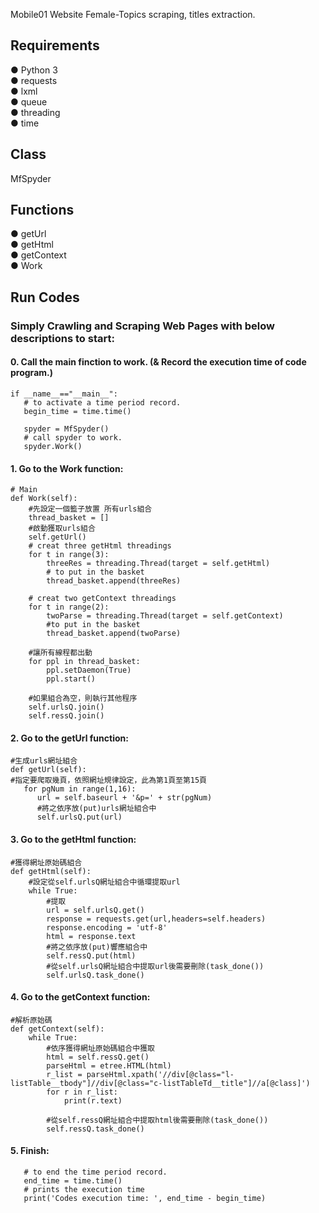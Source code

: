 Mobile01 Website  Female-Topics scraping, titles extraction.


## Requirements
● Python 3    
● requests   
● lxml   
● queue  
● threading    
● time   


## Class
MfSpyder


## Functions
● getUrl    
● getHtml  
● getContext  
● Work


## Run Codes
### Simply Crawling and Scraping Web Pages with below descriptions to start:

#### 0. Call the main finction to work. (& Record the execution time of code program.)
    if __name__=="__main__":
       # to activate a time period record.
       begin_time = time.time()
       
       spyder = MfSpyder()
       # call spyder to work.
       spyder.Work()
       
#### 1. Go to the Work function:   
    # Main 
    def Work(self):
        #先設定一個籃子放置 所有urls組合
        thread_basket = []
        #啟動獲取urls組合
        self.getUrl()
        # creat three getHtml threadings
        for t in range(3):
            threeRes = threading.Thread(target = self.getHtml)
            # to put in the basket
            thread_basket.append(threeRes)
           
        # creat two getContext threadings
        for t in range(2):
            twoParse = threading.Thread(target = self.getContext)
            #to put in the basket
            thread_basket.append(twoParse)
           
        #讓所有線程都出動
        for ppl in thread_basket:
            ppl.setDaemon(True)
            ppl.start()
       
        #如果組合為空，則執行其他程序
        self.urlsQ.join()
        self.ressQ.join()

#### 2. Go to the getUrl function:
    #生成urls網址組合
    def getUrl(self):
    #指定要爬取幾頁，依照網址規律設定，此為第1頁至第15頁
       for pgNum in range(1,16):
          url = self.baseurl + '&p=' + str(pgNum)
          #將之依序放(put)urls網址組合中
          self.urlsQ.put(url)
				
#### 3. Go to the getHtml function:
    #獲得網址原始碼組合
    def getHtml(self):
        #設定從self.urlsQ網址組合中循環提取url
        while True:
            #提取
            url = self.urlsQ.get()
            response = requests.get(url,headers=self.headers)
            response.encoding = 'utf-8'
            html = response.text
            #將之依序放(put)響應組合中
            self.ressQ.put(html)
            #從self.urlsQ網址組合中提取url後需要刪除(task_done())
            self.urlsQ.task_done()
           
    
#### 4. Go to the getContext function:
    #解析原始碼
    def getContext(self):
        while True:
            #依序獲得網址原始碼組合中獲取
            html = self.ressQ.get()
            parseHtml = etree.HTML(html)
            r_list = parseHtml.xpath('//div[@class="l-listTable__tbody"]//div[@class="c-listTableTd__title"]//a[@class]')
            for r in r_list:
                print(r.text)
                               
            #從self.ressQ網址組合中提取html後需要刪除(task_done())
            self.ressQ.task_done()
        
#### 5. Finish:
       # to end the time period record.
       end_time = time.time()
       # prints the execution time
       print('Codes execution time: ', end_time - begin_time)
